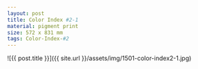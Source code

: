 ```yaml
---
layout: post
title: Color Index #2-1
material: pigment print
size: 572 x 831 mm
tags: Color-Index-#2
---
```


![{{ post.title }}]({{ site.url }}/assets/img/1501-color-index2-1.jpg)
